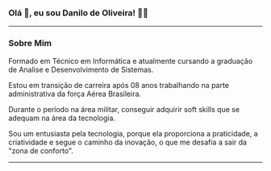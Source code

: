 ### Olá 👋, eu sou Danilo de Oliveira! 👨‍💻
---

### Sobre Mim

Formado em Técnico em Informática e atualmente cursando a graduação de Analise e Desenvolvimento de Sistemas.

Estou em transição de carreira após 08 anos trabalhando na parte administrativa da força Aérea Brasileira.

Durante o período na área militar, conseguir adquirir soft skills que se adequam na área da tecnologia.

Sou um entusiasta pela tecnologia, porque ela proporciona a praticidade, a criatividade e segue o caminho da inovação, o que me desafia a sair da "zona de conforto".

---






<!--
**Daniloliver/Daniloliver** is a ✨ _special_ ✨ repository because its `README.md` (this file) appears on your GitHub profile.

Here are some ideas to get you started:

- 🔭 I’m currently working on ...
- 🌱 I’m currently learning ...
- 👯 I’m looking to collaborate on ...
- 🤔 I’m looking for help with ...
- 💬 Ask me about ...
- 📫 How to reach me: ...
- 😄 Pronouns: ...
- ⚡ Fun fact: ...
-->
